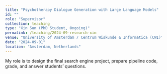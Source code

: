```yaml
---
title: "Psychotherapy Dialogue Generation with Large Language Models"
id: ""
role: "Supervisor"
collection: teaching
type: "Xin Sun (PhD Student, Ongoing)"
permalink: /teaching/2024-09-research-xin
venue: "University of Amsterdam / Centrum Wiskunde & Informatica (CWI)"
date: "2024-09-01"
location: "Amsterdam, Netherlands"
---
```


My role is to design the final search engine project, prepare pipeline code, grade, and answer students’ questions.